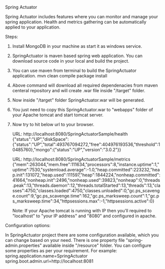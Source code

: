 Spring Actuator

Spring Actuator includes features where you can monitor and manage your spring application. Health and metrics gathering can be automatically applied to your application.

Steps:
1.  Install MongoDB in your machine as start it as windows service.
2.  SpringActuator is maven based spring web application. You can download source code in your local and build the project.
3.  You can use maven from terminal to build the SpringActuator application.
			mvn clean compile package install
4.  Above command will download all required dependenacies from maven centeral repository and will create .war file inside "/target" folder.
5.  Now inside "/target" folder SpringActuator.war will be generated.
6. You just need to copy this SpringActuator.war to "webapps" folder of your Apache tomcat and start tomcat server.
7. Now try to hit below url to your browser.

	URL: http://localhost:8080/SpringActuatorSample/health
	{"status":"UP","diskSpace":{"status":"UP","total":493767094272,"free":404976193536,"threshold":10485760},"mongo":{"status":"UP","version":"3.0.2"}}
	
	URL: http://localhost:8080/SpringActuatorSample/metrics	{"mem":263044,"mem.free":111634,"processors":8,"instance.uptime":1,"uptime":7530,"systemload.average":-1.0,"heap.committed":223232,"heap.init":131072,"heap.used":111597,"heap":1844224,"nonheap.committed":41664,"nonheap.init":2496,"nonheap.used":39823,"nonheap":0,"threads.peak":13,"threads.daemon":12,"threads.totalStarted":13,"threads":13,"classes":4750,"classes.loaded":4750,"classes.unloaded":0,"gc.ps_scavenge.count":9,"gc.ps_scavenge.time":162,"gc.ps_marksweep.count":1,"gc.ps_marksweep.time":34,"httpsessions.max":-1,"httpsessions.active":0}
	
	Note: If your Apache tomcat is running with IP then you'll required to "localhost" to "your IP address" and "8080" and configured in apache.
	
Configuration options:

In SpringActuator project there are some configuration available, which you can change based on your need. There is one property file "spring-admin.properties" available inside "/resource" folder. You can configure some properties as per your requirement. 
For example:
spring.application.name=SpringActuator
spring.boot.admin.url=http://localhost:8081 
	
	

